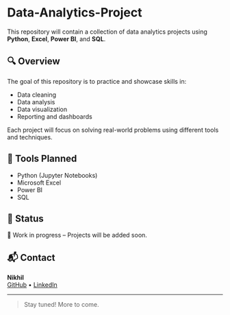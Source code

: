 # Data-Analytics-Project

This repository will contain a collection of data analytics projects using **Python**, **Excel**, **Power BI**, and **SQL**.

## 🔍 Overview

The goal of this repository is to practice and showcase skills in:
- Data cleaning
- Data analysis
- Data visualization
- Reporting and dashboards

Each project will focus on solving real-world problems using different tools and techniques.

## 📁 Tools Planned
- Python (Jupyter Notebooks)
- Microsoft Excel
- Power BI
- SQL

## 📌 Status
🚧 Work in progress – Projects will be added soon.

## 📬 Contact
**Nikhil**  
[GitHub](https://github.com/Nikk-inovates) • [LinkedIn](https://www.linkedin.com/in/nikhil-panchal-looking-for-job-in-data-analyst/)

---

> Stay tuned! More to come.
